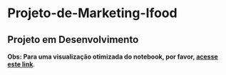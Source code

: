 # Projeto-de-Marketing-Ifood

## Projeto em Desenvolvimento

**Obs: Para uma visualização otimizada do notebook, por favor, [acesse este link](https://nbviewer.org/github/gustavolenin/Projeto-de-Marketing---Ifood/blob/main/notebook/projeto_marketing.ipynb)**.
